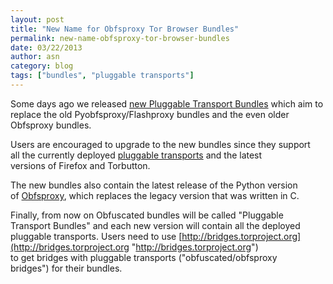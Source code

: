 ```yaml
---
layout: post
title: "New Name for Obfsproxy Tor Browser Bundles"
permalink: new-name-obfsproxy-tor-browser-bundles
date: 03/22/2013
author: asn
category: blog
tags: ["bundles", "pluggable transports"]
---
```


Some days ago we released [new Pluggable Transport Bundles](https://blog.torproject.org/blog/new-pluggable-transports-bundles-02411-alpha-flashproxy-obfsproxy) which aim to  
replace the old Pyobfsproxy/Flashproxy bundles and the even older  
Obfsproxy bundles.

Users are encouraged to upgrade to the new bundles since they support  
all the currently deployed [pluggable transports](https://www.torproject.org/docs/pluggable-transports.html.en) and the latest  
versions of Firefox and Torbutton.

The new bundles also contain the latest release of the Python version  
of [Obfsproxy](https://www.torproject.org/projects/obfsproxy.html.en), which replaces the legacy version that was written in C.

Finally, from now on Obfuscated bundles will be called "Pluggable  
Transport Bundles" and each new version will contain all the deployed  
pluggable transports. Users need to use [http://bridges.torproject.org](http://bridges.torproject.org "http://bridges.torproject.org")  
to get bridges with pluggable transports ("obfuscated/obfsproxy  
bridges") for their bundles.

